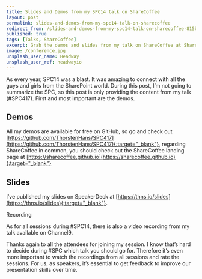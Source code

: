 ```yaml
---
title: Slides and Demos from my SPC14 talk on ShareCoffee
layout: post
permalink: slides-and-demos-from-my-spc14-talk-on-sharecoffee
redirect_from: /slides-and-demos-from-my-spc14-talk-on-sharecoffee-815bbd4a3270
published: true
tags: [Talks, ShareCoffee]
excerpt: Grab the demos and slides from my talk on ShareCoffee at SharePoint Conference 2014 in Las Vegas
image: /conference.jpg
unsplash_user_name: Headway
unsplash_user_ref: headwayio
---
```


As every year, SPC14 was a blast. It was amazing to connect with all the guys and girls from the SharePoint world. During this post, I’m not going to summarize the SPC, so this post is only providing the content from my talk (#SPC417). First and most important are the demos.

## Demos

All my demos are available for free on GitHub, so go and check out [https://github.com/ThorstenHans/SPC417](https://github.com/ThorstenHans/SPC417){:target="_blank"}, regarding ShareCoffee in common, you should check out the ShareCoffee landing page at [https://sharecoffee.github.io](https://sharecoffee.github.io){:target="_blank"}

## Slides

I’ve published my slides on SpeakerDeck at [https://thns.io/slides](https://thns.io/slides){:target="_blank"}.

Recording

As for all sessions during #SPC14, there is also a video recording from my talk available on Channel9.

Thanks again to all the attendees for joining my session. I know that’s hard to decide during #SPC which talk you should go for. Therefore it’s even more important to watch the recordings from all sessions and rate the sessions. For us, as speakers, it’s essential to get feedback to improve our presentation skills over time.


